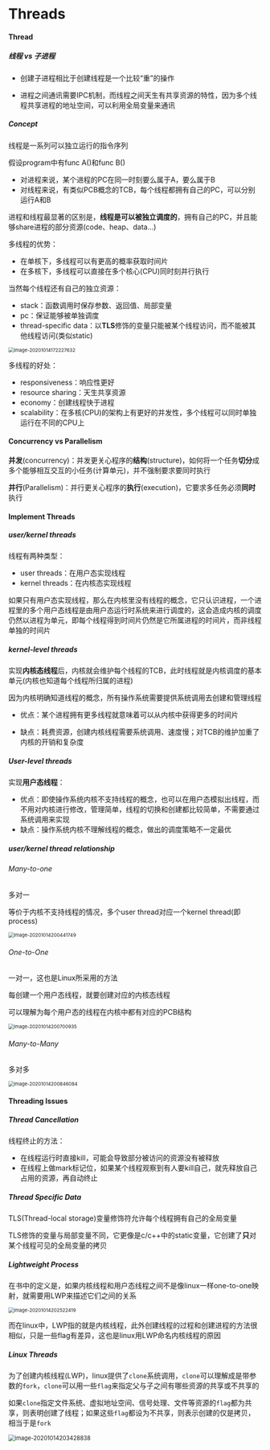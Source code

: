 # Threads

#### Thread

##### 线程 vs 子进程

- 创建子进程相比于创建线程是一个比较“重”的操作

- 进程之间通讯需要IPC机制，而线程之间天生有共享资源的特性，因为多个线程共享进程的地址空间，可以利用全局变量来通讯

##### Concept

线程是一系列可以独立运行的指令序列

假设program中有func A()和func B()

- 对进程来说，某个进程的PC在同一时刻要么属于A，要么属于B
- 对线程来说，有类似PCB概念的TCB，每个线程都拥有自己的PC，可以分别运行A和B

进程和线程最显著的区别是，**线程是可以被独立调度的**，拥有自己的PC，并且能够share进程的部分资源(code、heap、data...)

多线程的优势：

- 在单核下，多线程可以有更高的概率获取时间片
- 在多核下，多线程可以直接在多个核心(CPU)同时刻并行执行

当然每个线程还有自己的独立资源：

- stack：函数调用时保存参数、返回值、局部变量
- pc：保证能够被单独调度
- thread-specific data：以**TLS**修饰的变量只能被某个线程访问，而不能被其他线程访问(类似static)

<img src="/media/gehao/Data/gehao/Documents/CS/Operating-System/notes/img/image-20201014172227632.png" alt="image-20201014172227632" style="zoom:67%;" />

多线程的好处：

- responsiveness：响应性更好
- resource sharing：天生共享资源
- economy：创建线程快于进程
- scalability：在多核(CPU)的架构上有更好的并发性，多个线程可以同时单独运行在不同的CPU上

#### Concurrency vs Parallelism

**并发**(concurrency)：并发更关心程序的**结构**(structure)，如何将一个任务**切分**成多个能够相互交互的小任务(计算单元)，并不强制要求要同时执行

**并行**(Parallelism)：并行更关心程序的**执行**(execution)，它要求多任务必须**同时**执行

#### Implement Threads

##### user/kernel threads

线程有两种类型：

- user threads：在用户态实现线程
- kernel threads：在内核态实现线程

如果只有用户态实现线程，那么在内核里没有线程的概念，它只认识进程，一个进程里的多个用户态线程是由用户态运行时系统来进行调度的，这会造成内核的调度仍然以进程为单元，即每个线程得到时间片仍然是它所属进程的时间片，而非线程单独的时间片

##### kernel-level threads

实现**内核态线程**后，内核就会维护每个线程的TCB，此时线程就是内核调度的基本单元(内核也知道每个线程所归属的进程)

因为内核明确知道线程的概念，所有操作系统需要提供系统调用去创建和管理线程

- 优点：某个进程拥有更多线程就意味着可以从内核中获得更多的时间片

- 缺点：耗费资源，创建内核线程需要系统调用、速度慢；对TCB的维护加重了内核的开销和复杂度

##### User-level threads

实现**用户态线程**：

- 优点：即使操作系统内核不支持线程的概念，也可以在用户态模拟出线程，而不用对内核进行修改，管理简单，线程的切换和创建都比较简单，不需要通过系统调用来实现
- 缺点：操作系统内核不理解线程的概念，做出的调度策略不一定最优

##### user/kernel thread relationship

###### Many-to-one

多对一

等价于内核不支持线程的情况，多个user thread对应一个kernel thread(即process)

<img src="/media/gehao/Data/gehao/Documents/CS/Operating-System/notes/img/image-20201014200441749.png" alt="image-20201014200441749" style="zoom:67%;" />

###### One-to-One

一对一，这也是Linux所采用的方法

每创建一个用户态线程，就要创建对应的内核态线程

可以理解为每个用户态的线程在内核中都有对应的PCB结构

<img src="/media/gehao/Data/gehao/Documents/CS/Operating-System/notes/img/image-20201014200700935.png" alt="image-20201014200700935" style="zoom:67%;" />

###### Many-to-Many

多对多

<img src="/media/gehao/Data/gehao/Documents/CS/Operating-System/notes/img/image-20201014200846084.png" alt="image-20201014200846084" style="zoom:67%;" />

#### Threading Issues

##### Thread Cancellation

线程终止的方法：

- 在线程运行时直接kill，可能会导致部分被访问的资源没有被释放
- 在线程上做mark标记位，如果某个线程观察到有人要kill自己，就先释放自己占用的资源，再自动终止

##### Thread Specific Data

TLS(Thread-local storage)变量修饰符允许每个线程拥有自己的全局变量

TLS修饰的变量与局部变量不同，它更像是c/c++中的static变量，它创建了**只**对某个线程可见的全局变量的拷贝

##### Lightweight Process

在书中的定义是，如果内核线程和用户态线程之间不是像linux一样one-to-one映射，就需要用LWP来描述它们之间的关系

<img src="/media/gehao/Data/gehao/Documents/CS/Operating-System/notes/img/image-20201014202522419.png" alt="image-20201014202522419" style="zoom:67%;" />

而在linux中，LWP指的就是内核线程，此外创建线程的过程和创建进程的方法很相似，只是一些flag有差异，这也是linux用LWP命名内核线程的原因

##### Linux Threads

为了创建内核线程(LWP)，linux提供了`clone`系统调用，`clone`可以理解成是带参数的`fork`，`clone`可以用一些`flag`来指定父与子之间有哪些资源的共享或不共享的

如果`clone`指定文件系统、虚拟地址空间、信号处理、文件等资源的`flag`都为共享，则表明创建了线程；如果这些`flag`都设为不共享，则表示创建的仅是拷贝，相当于是`fork`

<img src="/media/gehao/Data/gehao/Documents/CS/Operating-System/notes/img/image-20201014203428838.png" alt="image-20201014203428838" style="zoom:80%;" />



